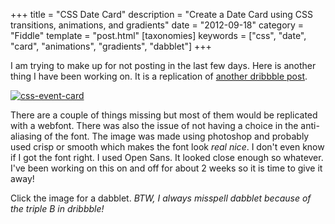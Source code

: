 +++
title = "CSS Date Card"
description = "Create a Date Card using CSS transitions, animations, and gradients"
date = "2012-09-18"
category = "Fiddle"
template = "post.html"
[taxonomies]
keywords = ["css", "date", "card", "animations", "gradients", "dabblet"]
+++

I am trying to make up for not posting in the last few days. Here is another thing I have been working on. It is a replication of [another dribbble post](http://dribbble.com/shots/713807-Extended "Event Card").

[![css-event-card](/images/css-event-card2111.jpg "Event card replicated in CSS")](http://dabblet.com/gist/3743024)

There are a couple of things missing but most of them would be replicated with a webfont. There was also the issue of not having a choice in the anti-aliasing of the font. The image was made using photoshop and probably used crisp or smooth which makes the font look *real nice*. I don't even know if I got the font right. I used Open Sans. It looked close enough so whatever. I've been working on this on and off for about 2 weeks so it is time to give it away!

Click the image for a dabblet. *BTW, I always misspell dabblet because of the triple B in dribbble!*
